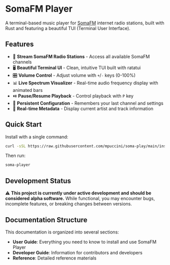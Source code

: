 # SomaFM Player

A terminal-based music player for [SomaFM](https://somafm.com/) internet radio stations, built with Rust and featuring a beautiful TUI (Terminal User Interface).

## Features

- 🎵 **Stream SomaFM Radio Stations** - Access all available SomaFM channels
- 🖥️ **Beautiful Terminal UI** - Clean, intuitive TUI built with ratatui
- 🎛️ **Volume Control** - Adjust volume with `+`/`-` keys (0-100%)
- 📊 **Live Spectrum Visualizer** - Real-time audio frequency display with animated bars
- ⏯️ **Pause/Resume Playback** - Control playback with `P` key
- 💾 **Persistent Configuration** - Remembers your last channel and settings
- 🎤 **Real-time Metadata** - Display current artist and track information

## Quick Start

Install with a single command:

```bash
curl -sSL https://raw.githubusercontent.com/mpuccini/soma-play/main/install.sh | bash
```

Then run:

```bash
soma-player
```

## Development Status

⚠️ **This project is currently under active development and should be considered alpha software.** While functional, you may encounter bugs, incomplete features, or breaking changes between versions.

## Documentation Structure

This documentation is organized into several sections:

- **User Guide**: Everything you need to know to install and use SomaFM Player
- **Developer Guide**: Information for contributors and developers
- **Reference**: Detailed reference materials
